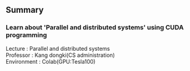 ## Summary
### Learn about 'Parallel and distributed systems' using CUDA programming

Lecture : Parallel and distributed systems<br>
Professor : Kang dongki(CS administration)<br>
Environment : Colab(GPU:Tesla100)

